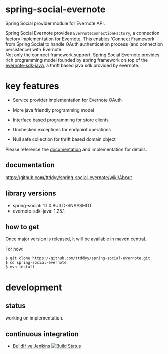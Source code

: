 # spring-social-evernote

Spring Social provider module for Evernote API.

Spring Social Evernote provides `EvernoteConnectionFactory`, a connection factory implementation for Evernote. This enables 'Connect Framework' from Spring Social to handle OAuth authentication process (and connection persistence) with Evernote.  
Not only the connect framework support, Spring Social Evernote provides rich programming model founded by spring framework on top of the [evernote-sdk-java](https://github.com/evernote/evernote-sdk-java/), a thrift based java sdk provided by evernote. 


# key features

- Service provider implementation for Evernote OAuth

- More  java friendly programming model

 - Interface based programming for store clients

 - Unchecked exceptions for endpoint operations

 - Null safe collection for thrift based domain object


Please reference the [documentation](https://github.com/ttddyy/spring-social-evernote/wiki/About) and implementation for details.


## documentation

https://github.com/ttddyy/spring-social-evernote/wiki/About

## library versions

- spring-social: 1.1.0.BUILD-SNAPSHOT
- evernote-sdk-java: 1.25.1

## how to get

Once major version is released, it will be available in maven central.

For now:

```
$ git clone https://github.com/ttddyy/spring-social-evernote.git
$ cd spring-social-evernote
$ mvn install
```


# development

## status

working on implementation.

## continuous integration

- [BuildHive Jenkins](https://buildhive.cloudbees.com/job/ttddyy/job/spring-social-evernote/)
[![Build Status](https://buildhive.cloudbees.com/job/ttddyy/job/spring-social-evernote/badge/icon)](https://buildhive.cloudbees.com/job/ttddyy/job/spring-social-evernote/)


